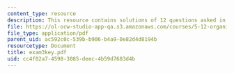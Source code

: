 ```yaml
---
content_type: resource
description: This resource contains solutions of 12 questions asked in exam 3.
file: https://ol-ocw-studio-app-qa.s3.amazonaws.com/courses/5-12-organic-chemistry-i-spring-2005/cc4f02a745983085deec4b59d7683d4b_exam3key.pdf
file_type: application/pdf
parent_uid: ac592c0c-539b-b906-b4a9-0e82d4d8194b
resourcetype: Document
title: exam3key.pdf
uid: cc4f02a7-4598-3085-deec-4b59d7683d4b
---
```


